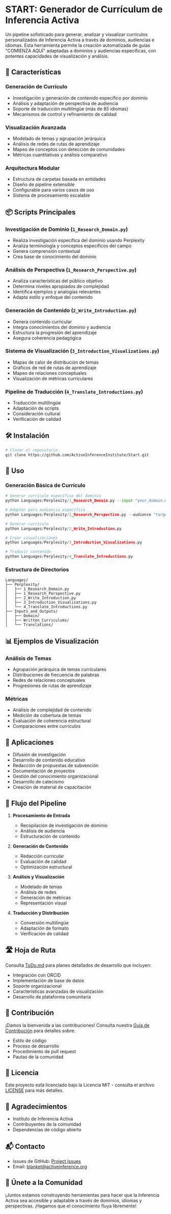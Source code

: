 # START: Generador de Currículum de Inferencia Activa

Un pipeline sofisticado para generar, analizar y visualizar currículos personalizados de Inferencia Activa a través de dominios, audiencias e idiomas. Esta herramienta permite la creación automatizada de guías "COMIENZA AQUÍ" adaptadas a dominios y audiencias específicas, con potentes capacidades de visualización y análisis.

## 🚀 Características

### Generación de Currículo
- Investigación y generación de contenido específico por dominio
- Análisis y adaptación de perspectiva de audiencia
- Soporte de traducción multilingüe (más de 85 idiomas)
- Mecanismos de control y refinamiento de calidad

### Visualización Avanzada
- Modelado de temas y agrupación jerárquica
- Análisis de redes de rutas de aprendizaje
- Mapeo de conceptos con detección de comunidades
- Métricas cuantitativas y análisis comparativo

### Arquitectura Modular
- Estructura de carpetas basada en entidades
- Diseño de pipeline extensible
- Configurable para varios casos de uso
- Sistema de procesamiento escalable

## 📦 Scripts Principales

### Investigación de Dominio (`1_Research_Domain.py`)
- Realiza investigación específica del dominio usando Perplexity
- Analiza terminología y conceptos específicos del campo
- Genera comprensión contextual
- Crea base de conocimiento del dominio

### Análisis de Perspectiva (`1_Research_Perspective.py`)
- Analiza características del público objetivo
- Determina niveles apropiados de complejidad
- Identifica ejemplos y analogías relevantes
- Adapta estilo y enfoque del contenido

### Generación de Contenido (`2_Write_Introduction.py`)
- Genera contenido curricular
- Integra conocimientos del dominio y audiencia
- Estructura la progresión del aprendizaje
- Asegura coherencia pedagógica

### Sistema de Visualización (`3_Introduction_Visualizations.py`)
- Mapas de calor de distribución de temas
- Gráficos de red de rutas de aprendizaje
- Mapeo de relaciones conceptuales
- Visualización de métricas curriculares

### Pipeline de Traducción (`4_Translate_Introductions.py`)
- Traducción multilingüe
- Adaptación de scripts
- Consideración cultural
- Verificación de calidad

## 🛠️ Instalación

```bash
# Clonar el repositorio
git clone https://github.com/ActiveInferenceInstitute/Start.git

```

## 🎯 Uso

### Generación Básica de Currículo
```python
# Generar currículo específico del dominio
python Languages/Perplexity/1_Research_Domain.py --input "your_domain.md"

# Adaptar para audiencia específica
python Languages/Perplexity/1_Research_Perspective.py --audience "target_audience"

# Generar currículo
python Languages/Perplexity/2_Write_Introduction.py

# Crear visualizaciones
python Languages/Perplexity/3_Introduction_Visualizations.py

# Traducir contenido
python Languages/Perplexity/4_Translate_Introductions.py
```

### Estructura de Directorios
```
Languages/
├── Perplexity/
│   ├── 1_Research_Domain.py
│   ├── 1_Research_Perspective.py
│   ├── 2_Write_Introduction.py
│   ├── 3_Introduction_Visualizations.py
│   └── 4_Translate_Introductions.py
├── Inputs_and_Outputs/
│   ├── Domain/
│   ├── Written_Curriculums/
│   └── Translations/
```

## 📊 Ejemplos de Visualización

### Análisis de Temas
- Agrupación jerárquica de temas curriculares
- Distribuciones de frecuencia de palabras
- Redes de relaciones conceptuales
- Progresiones de rutas de aprendizaje

### Métricas
- Análisis de complejidad de contenido
- Medición de cobertura de temas
- Evaluación de coherencia estructural
- Comparaciones entre currículos

## 🎯 Aplicaciones

- Difusión de investigación
- Desarrollo de contenido educativo
- Redacción de propuestas de subvención
- Documentación de proyectos
- Gestión del conocimiento organizacional
- Desarrollo de catecismo
- Creación de material de capacitación

## 🔄 Flujo del Pipeline

1. **Procesamiento de Entrada**
   - Recopilación de investigación de dominio
   - Análisis de audiencia
   - Estructuración de contenido

2. **Generación de Contenido**
   - Redacción curricular
   - Evaluación de calidad
   - Optimización estructural

3. **Análisis y Visualización**
   - Modelado de temas
   - Análisis de redes
   - Generación de métricas
   - Representación visual

4. **Traducción y Distribución**
   - Conversión multilingüe
   - Adaptación de formato
   - Verificación de calidad

## 🛣️ Hoja de Ruta

Consulta [ToDo.md](ToDo.md) para planes detallados de desarrollo que incluyen:
- Integración con ORCID
- Implementación de base de datos
- Soporte organizacional
- Características avanzadas de visualización
- Desarrollo de plataforma comunitaria

## 🤝 Contribución

¡Damos la bienvenida a las contribuciones! Consulta nuestra [Guía de Contribución](CONTRIBUTING.md) para detalles sobre:
- Estilo de código
- Proceso de desarrollo
- Procedimiento de pull request
- Pautas de la comunidad

## 📄 Licencia

Este proyecto está licenciado bajo la Licencia MIT - consulta el archivo [LICENSE](LICENSE) para más detalles.

## 🙏 Agradecimientos

- Instituto de Inferencia Activa
- Contribuyentes de la comunidad
- Dependencias de código abierto

## 📬 Contacto

- Issues de GitHub: [Project Issues](https://github.com/ActiveInferenceInstitute/Start/issues)
- Email: [blanket@activeinference.org](mailto:blanket@activeinference.institute)

## 🌟 Únete a la Comunidad

¡Juntos estamos construyendo herramientas para hacer que la Inferencia Activa sea accesible y adaptable a través de dominios, idiomas y perspectivas. ¡Hagamos que el conocimiento fluya libremente!